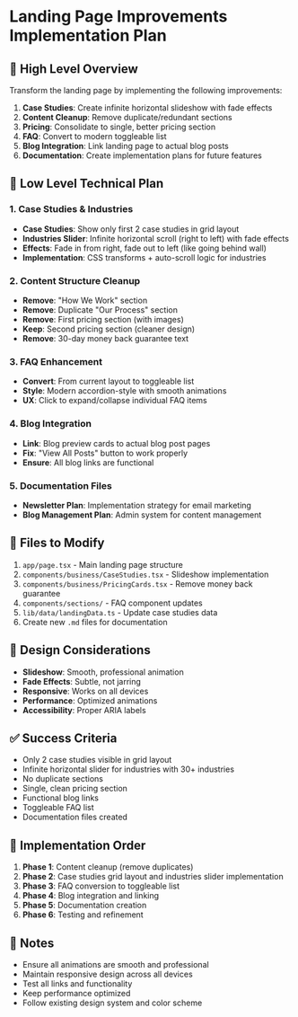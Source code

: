 # Landing Page Improvements Implementation Plan

## 🎯 High Level Overview

Transform the landing page by implementing the following improvements:
1. **Case Studies**: Create infinite horizontal slideshow with fade effects
2. **Content Cleanup**: Remove duplicate/redundant sections
3. **Pricing**: Consolidate to single, better pricing section
4. **FAQ**: Convert to modern toggleable list
5. **Blog Integration**: Link landing page to actual blog posts
6. **Documentation**: Create implementation plans for future features

## 🔧 Low Level Technical Plan

### 1. Case Studies & Industries
- **Case Studies**: Show only first 2 case studies in grid layout
- **Industries Slider**: Infinite horizontal scroll (right to left) with fade effects
- **Effects**: Fade in from right, fade out to left (like going behind wall)
- **Implementation**: CSS transforms + auto-scroll logic for industries

### 2. Content Structure Cleanup
- **Remove**: "How We Work" section
- **Remove**: Duplicate "Our Process" section
- **Remove**: First pricing section (with images)
- **Keep**: Second pricing section (cleaner design)
- **Remove**: 30-day money back guarantee text

### 3. FAQ Enhancement
- **Convert**: From current layout to toggleable list
- **Style**: Modern accordion-style with smooth animations
- **UX**: Click to expand/collapse individual FAQ items

### 4. Blog Integration
- **Link**: Blog preview cards to actual blog post pages
- **Fix**: "View All Posts" button to work properly
- **Ensure**: All blog links are functional

### 5. Documentation Files
- **Newsletter Plan**: Implementation strategy for email marketing
- **Blog Management Plan**: Admin system for content management

## 📁 Files to Modify

1. `app/page.tsx` - Main landing page structure
2. `components/business/CaseStudies.tsx` - Slideshow implementation
3. `components/business/PricingCards.tsx` - Remove money back guarantee
4. `components/sections/` - FAQ component updates
5. `lib/data/landingData.ts` - Update case studies data
6. Create new `.md` files for documentation

## 🎨 Design Considerations

- **Slideshow**: Smooth, professional animation
- **Fade Effects**: Subtle, not jarring
- **Responsive**: Works on all devices
- **Performance**: Optimized animations
- **Accessibility**: Proper ARIA labels

## ✅ Success Criteria

- Only 2 case studies visible in grid layout
- Infinite horizontal slider for industries with 30+ industries
- No duplicate sections
- Single, clean pricing section
- Functional blog links
- Toggleable FAQ list
- Documentation files created

## 🚀 Implementation Order

1. **Phase 1**: Content cleanup (remove duplicates)
2. **Phase 2**: Case studies grid layout and industries slider implementation
3. **Phase 3**: FAQ conversion to toggleable list
4. **Phase 4**: Blog integration and linking
5. **Phase 5**: Documentation creation
6. **Phase 6**: Testing and refinement

## 📝 Notes

- Ensure all animations are smooth and professional
- Maintain responsive design across all devices
- Test all links and functionality
- Keep performance optimized
- Follow existing design system and color scheme
